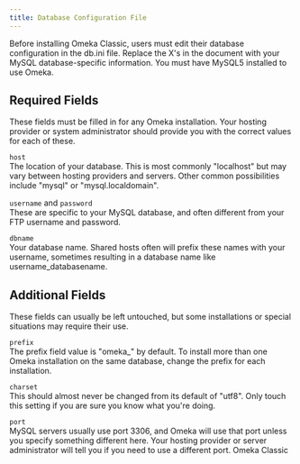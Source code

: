 ```yaml
---
title: Database Configuration File
---
```


Before installing Omeka Classic, users must edit their database configuration in the db.ini file. Replace the X's in the document with your MySQL database-specific information. You must have MySQL5 installed to use Omeka. 

## Required Fields 
These fields must be filled in for any Omeka installation. Your hosting provider or system administrator should provide you with the correct values for each of these. 

`host`  
The location of your database. This is most commonly "localhost" but may vary between hosting providers and servers. Other common possibilities include "mysql" or "mysql.localdomain". 

`username` and `password`  
These are specific to your MySQL database, and often different from your FTP username and password. 

`dbname`  
Your database name. Shared hosts often will prefix these names with your username, sometimes resulting in a database name like username_databasename. 

## Additional Fields 

These fields can usually be left untouched, but some installations or special situations may require their use. 

`prefix`  
The prefix field value is "omeka_" by default. To install more than one Omeka installation on the same database, change the prefix for each installation. 

`charset`   
This should almost never be changed from its default of "utf8". Only touch this setting if you are sure you know what you're doing. 

`port`  
MySQL servers usually use port 3306, and Omeka will use that port unless you specify something different here. Your hosting provider or server administrator will tell you if you need to use a different port. Omeka Classic